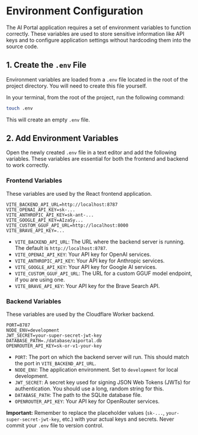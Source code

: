 # Environment Configuration

The AI Portal application requires a set of environment variables to function correctly. These variables are used to store sensitive information like API keys and to configure application settings without hardcoding them into the source code.

## 1. Create the `.env` File

Environment variables are loaded from a `.env` file located in the root of the project directory. You will need to create this file yourself.

In your terminal, from the root of the project, run the following command:

```bash
touch .env
```

This will create an empty `.env` file.

## 2. Add Environment Variables

Open the newly created `.env` file in a text editor and add the following variables. These variables are essential for both the frontend and backend to work correctly.

### Frontend Variables

These variables are used by the React frontend application.

```
VITE_BACKEND_API_URL=http://localhost:8787
VITE_OPENAI_API_KEY=sk-...
VITE_ANTHROPIC_API_KEY=sk-ant-...
VITE_GOOGLE_API_KEY=AIzaSy...
VITE_CUSTOM_GGUF_API_URL=http://localhost:8000
VITE_BRAVE_API_KEY=...
```

*   `VITE_BACKEND_API_URL`: The URL where the backend server is running. The default is `http://localhost:8787`.
*   `VITE_OPENAI_API_KEY`: Your API key for OpenAI services.
*   `VITE_ANTHROPIC_API_KEY`: Your API key for Anthropic services.
*   `VITE_GOOGLE_API_KEY`: Your API key for Google AI services.
*   `VITE_CUSTOM_GGUF_API_URL`: The URL for a custom GGUF model endpoint, if you are using one.
*   `VITE_BRAVE_API_KEY`: Your API key for the Brave Search API.

### Backend Variables

These variables are used by the Cloudflare Worker backend.

```
PORT=8787
NODE_ENV=development
JWT_SECRET=your-super-secret-jwt-key
DATABASE_PATH=./database/aiportal.db
OPENROUTER_API_KEY=sk-or-v1-your-key
```

*   `PORT`: The port on which the backend server will run. This should match the port in `VITE_BACKEND_API_URL`.
*   `NODE_ENV`: The application environment. Set to `development` for local development.
*   `JWT_SECRET`: A secret key used for signing JSON Web Tokens (JWTs) for authentication. You should use a long, random string for this.
*   `DATABASE_PATH`: The path to the SQLite database file.
*   `OPENROUTER_API_KEY`: Your API key for OpenRouter services.

**Important:** Remember to replace the placeholder values (`sk-...`, `your-super-secret-jwt-key`, etc.) with your actual keys and secrets. Never commit your `.env` file to version control.